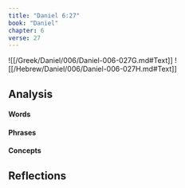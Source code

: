 ```yaml
---
title: "Daniel 6:27"
book: "Daniel"
chapter: 6
verse: 27
---
```

![[/Greek/Daniel/006/Daniel-006-027G.md#Text]]
![[/Hebrew/Daniel/006/Daniel-006-027H.md#Text]]

## Analysis

#### Words

#### Phrases

#### Concepts

## Reflections
